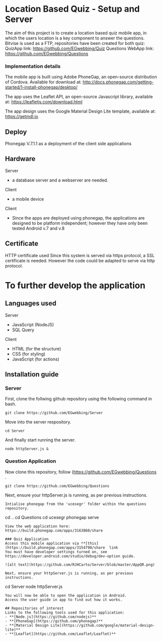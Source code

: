 # Location Based Quiz - Setup and Server
The  aim of this project is to create a location based quiz mobile app, in which the users location is a key component to answer the questions. 
Bitvise is used as a FTP, repositories have been created for both
 quiz: QuizApp link: https://github.com/EGwebbing/Quiz
 Questions WebApp link: https://github.com/EGwebbing/Questions 
 
### Implementation details

The mobile app is built using Adobe PhoneGap, an open-source distribution of Cordova. 
Available for download at:
http://docs.phonegap.com/getting-started/1-install-phonegap/desktop/

The app uses the Leaflet API, an open-source Javascript library, available at:
https://leafletjs.com/download.html

The app design uses the Google Material Design Lite template, available at:
https://getmdl.io


## Deploy
Phonegap V.7.1.1 as a deployment of the client side applications

## Hardware
Server
- a database server and a webserver are needed.

Client
- a mobile device

Client
- Since the apps are deployed using phonegap, the applications are designed to be platform independent; however they have only been tested Android v.7 and v.8

## Certificate
HTTP certificate used 
Since this system is served via https protocol, a SSL certificate is needed. However the code could be adapted to serve via http protocol.

# To further develop the application
## Languages used
Server
- JavaScript (NodeJS)
- SQL Query

Client
- HTML (for the structure)
- CSS (for styling)
- JavaScript (for actions)


## Installation guide
### Server
First,  clone the follwing github repository using the following command in bash.
```
git clone https://github.com/EGwebbing/Server
```
Move into the server respository.
```
cd Server
```
And finally start running the server.
```
node httpServer.js &
```

### Question Application
Now clone this repository, follow (https://github.com/EGwebbing/Questions .
```
git clone https://github.com/EGwebbing/Questions
```
Next, ensure your httpServer.js is running, as per previous instructions.
```
Intialise phonegap from the 'ucesegr' folder within the questions repository.
```
cd ..
cd Questions
cd ucesegr
phonegap serve
```
View the web application here: https://build.phonegap.com/apps/3163860/share

### Quiz Application
Access this mobile application via **[this](https://build.phonegap.com/apps/3154790/share  link 
You must have developer settings turned on, see https://developer.android.com/studio/debug/dev-option guide.

![alt text](https://github.com/RJHCarto/Server/blob/master/AppQR.png)

Next, ensure your httpServer.js is running, as per previous instructions.
```
cd Server
node httpServer.js 
```
You will now be able to open the application in Android. 
Access the user guide in app to find out how it works.

## Repositories of interest
Links to the following tools used for this application:
- **[Node.js](https://github.com/nodejs)**
- **[PhoneGap](https://github.com/phonegap)**
- **[Material Design Lite](https://github.com/google/material-design-lite)**
- **[Leaflet](https://github.com/Leaflet/Leaflet)**
